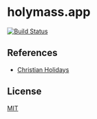 # holymass.app

[![Build Status](https://travis-ci.org/holymass/frontends.svg?branch=master)](https://travis-ci.org/holymass/frontends)

## References

- [Christian Holidays](https://calendar.google.com/calendar/embed?src=en.christian%23holiday%40group.v.calendar.google.com&ctz=Asia%2FShanghai)

## License

[MIT](LICENSE)
